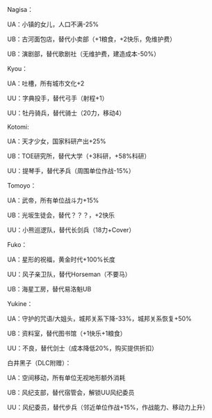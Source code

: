 Nagisa：

UA：小镇的女儿，人口不满-25%

UB：古河面包店，替代小卖部（+1粮食，+2快乐，免维护费）

UB：演剧部，替代歌剧社（无维护费，建造成本-50%）


Kyou：

UA：吐槽，所有城市文化+2

UU：字典投手，替代弓手（射程+1）

UU：牡丹骑兵，替代骑士（20力，移动4）


Kotomi:

UA：天才少女，国家科研产出+25%

UB：TOE研究所，替代大学（+3科研，+58%科研）

UU：提琴手，替代矛兵（周围单位作战-15%）


Tomoyo：

UA：武帝，所有单位战斗力+15%

UB：光坂生徒会，替代？？？，+2快乐

UU：小熊巡逻队，替代长剑兵（18力+Cover）

Fuko：

UA：星形的祝福，黄金时代+100%长度

UU：风子亲卫队，替代Horseman（不要马）

UB：海星工房，替代易洛魁UB


Yukine：

UA：守护的咒语/大姐头，城邦关系下降-33%，城邦关系恢复+50%

UB：资料室，替代图书馆（+1快乐+1粮食）

UU：不良，替代剑士（成本降低20%，购买提供折扣）


白井黑子（DLC附赠）：

UA：空间移动，所有单位无视地形额外消耗

UB：风纪支部，替代宿管会，解锁UU风纪委员

UU：风纪委员，替代步兵（邻近单位作战+15%，作战能力、移动力上升）